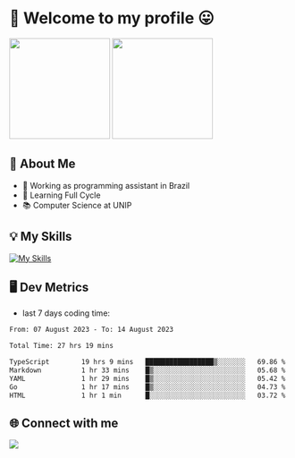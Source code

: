 # 🎉 Welcome to my profile 😛

<div>
  <img height="180em" src="https://github-readme-stats.vercel.app/api?username=VinicciusSantos&show_icons=true&icon_color=fff&include_all_commits=true&count_private=true&bg_color=30,000,000&title_color=fff&text_color=fff"/>
  <img height="180em" src="https://github-readme-stats.vercel.app/api/top-langs/?username=VinicciusSantos&langs_count=8&layout=compact&include_all_commits=true&count_private=true&bg_color=30,000,000&title_color=fff&text_color=fff"/>
</div>

## 📖 About Me
- 🔭 Working as programming assistant in Brazil
- 🌱 Learning Full Cycle
- 📚 Computer Science at UNIP

## 💡 My Skills

[![My Skills](https://skills.thijs.gg/icons?i=angular,react,jest,html,css,sass,bootstrap,ts,js,nodejs,express,git,c,py,postgres,mysql,docker)](https://github.com/VinicciusSantos)

## 🖥️ Dev Metrics

- last 7 days coding time:

<!--START_SECTION:waka-->

```txt
From: 07 August 2023 - To: 14 August 2023

Total Time: 27 hrs 19 mins

TypeScript        19 hrs 9 mins   █████████████████▒░░░░░░░   69.86 %
Markdown          1 hr 33 mins    █▒░░░░░░░░░░░░░░░░░░░░░░░   05.68 %
YAML              1 hr 29 mins    █▒░░░░░░░░░░░░░░░░░░░░░░░   05.42 %
Go                1 hr 17 mins    █▒░░░░░░░░░░░░░░░░░░░░░░░   04.73 %
HTML              1 hr 1 min      █░░░░░░░░░░░░░░░░░░░░░░░░   03.72 %
```

<!--END_SECTION:waka-->

## 🌐 Connect with me

<a href="https://www.linkedin.com/in/vinicius-guedes-b817aa223/"><img src="https://img.shields.io/badge/LinkedIn-0077B5?style=for-the-badge&logo=linkedin&logoColor=white"/></a>

